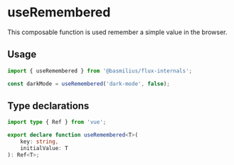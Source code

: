 # useRemembered

This composable function is used remember a simple value in the browser.

## Usage

```ts
import { useRemembered } from '@basmilius/flux-internals';

const darkMode = useRemembered('dark-mode', false);
```

## Type declarations

```ts
import type { Ref } from 'vue';

export declare function useRemembered<T>(
    key: string,
    initialValue: T
): Ref<T>;
```
